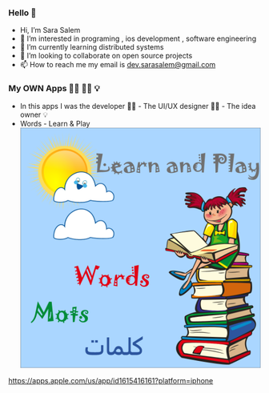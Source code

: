 ### Hello 👋

- Hi, I’m Sara Salem
- 👀 I’m interested in programing , ios development , software engineering
- 🌱 I’m currently learning distributed systems
- 💞️ I’m looking to collaborate on open source projects
- 📫 How to reach me my email is dev.sarasalem@gmail.com

### My OWN Apps 👩‍💻 👩‍🎨 💡

- In this apps I was the developer 👩‍💻 - The UI/UX designer 👩‍🎨 - The idea owner 💡
- Words - Learn & Play
![alt text](https://github.com/SaraESalem/SaraESalem/blob/main/ios-marketing.png?raw=true)


https://apps.apple.com/us/app/id1615416161?platform=iphone

<!---
SaraESalem/SaraESalem is a ✨ special ✨ repository because its `README.md` (this file) appears on your GitHub profile.
You can click the Preview link to take a look at your changes.
--->
